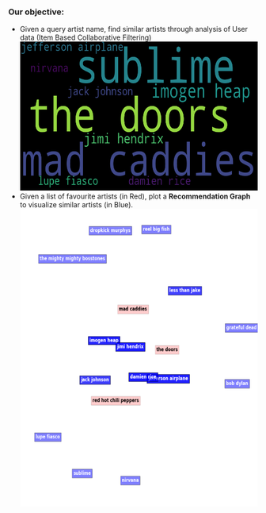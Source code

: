 ### Our objective:
- Given a query artist name, find similar artists through analysis of User data (Item Based Collaborative Filtering) <img src="images/red hot chili peppers-k10-test_pred.png" width=600 height=300>
- Given a list of favourite artists (in Red), plot a **Recommendation Graph** to visualize similar artists (in Blue). <img src="images/graph-my.png.png" width=600 height=600>